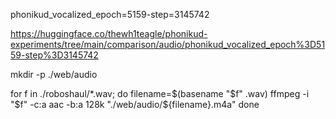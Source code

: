 
phonikud_vocalized_epoch=5159-step=3145742



https://huggingface.co/thewh1teagle/phonikud-experiments/tree/main/comparison/audio/phonikud_vocalized_epoch%3D5159-step%3D3145742


mkdir -p ./web/audio

for f in ./roboshaul/*.wav; do
  filename=$(basename "$f" .wav)
  ffmpeg -i "$f" -c:a aac -b:a 128k "./web/audio/${filename}.m4a"
done
